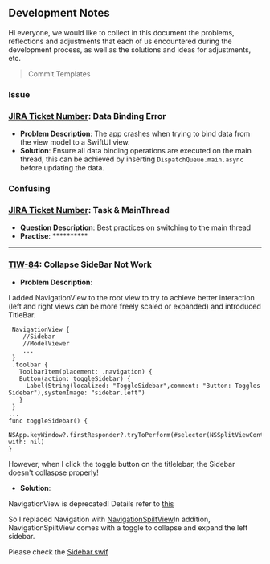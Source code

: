 ## Development Notes

Hi everyone, we would like to collect in this document the problems, reflections and adjustments that each of us encountered during the development process, as well as the solutions and ideas for adjustments, etc.

> Commit Templates

### Issue

### [JIRA Ticket Number](xxxxxxx): Data Binding Error
- **Problem Description**: The app crashes when trying to bind data from the view model to a SwiftUI view.
- **Solution**: Ensure all data binding operations are executed on the main thread, this can be achieved by inserting `DispatchQueue.main.async` before updating the data.

### Confusing
### [JIRA Ticket Number](xxxxxxx): Task & MainThread
- **Question Description**: Best practices on switching to the main thread
- **Practise**: **********
---
### [TIW-84](https://chancetop.atlassian.net/browse/TIW-84): Collapse SideBar Not Work
- **Problem Description**:<br/> 
<body>I added NavigationView to the root view to try to achieve better interaction (left and right views can be more freely scaled or expanded) and introduced TitleBar.</body>

```
 NavigationView {
    //Sidebar
    //ModelViewer
    ...
 }
 .toolbar {
   ToolbarItem(placement: .navigation) {
   Button(action: toggleSidebar) {
     Label(String(localized: "ToggleSidebar",comment: "Button: Toggles Sidebar"),systemImage: "sidebar.left")
   }
 }
...
func toggleSidebar() {
   NSApp.keyWindow?.firstResponder?.tryToPerform(#selector(NSSplitViewController.toggleSidebar(_:)), with: nil)
}
```
<body>However, when I click the toggle button on the titlelebar, the Sidebar doesn't collaspse properly!</body>

- **Solution**:<br/>
<body>
  <p>NavigationView is deprecated! Details refer to <a href=https://developer.apple.com/documentation/swiftui/navigationview>this</a></p>
  <p>So I replaced Navigation with <a href="https://developer.apple.com/documentation/swiftui/navigationsplitview">NavigationSpiltView</a>In addition, NavigationSpiltView comes with a toggle to collapse and expand the left sidebar.</p>
  <p>Please check the <a href=ObjectCapture/Views/Sidebar.swift>Sidebar.swif</a></p>
</body>

